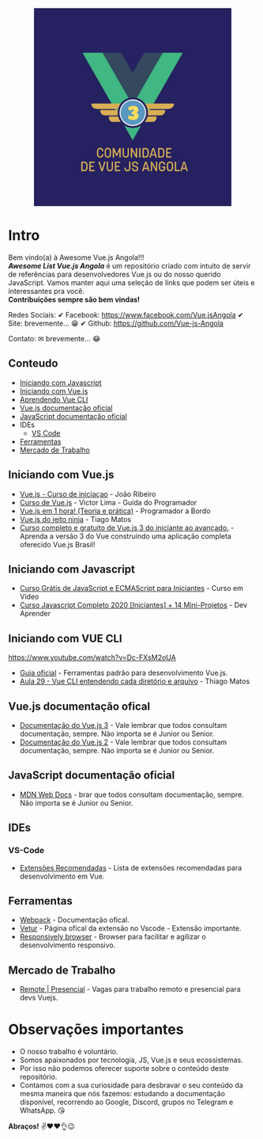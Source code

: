 <div align="center">
 <img  width="400" height="400" src="../img/awesome.jpg" alt="Awesome List Vue.js Angola" title="Awesome List Vue.js Angola">
</div>

# Intro

Bem vindo(a) à Awesome Vue.js Angola!!! \
***Awesome List Vue.js Angola*** é um repositório criado com intuito de servir de referências para desenvolvedores Vue.js ou do nosso querido JavaScript.
Vamos manter aqui uma seleção de links que podem ser úteis e interessantes pra você. \
**Contribuições sempre são bem vindas!**

Redes Sociais:
✔ Facebook: <https://www.facebook.com/Vue.jsAngola>
✔ Site: brevemente... 😁
✔ Github: <https://github.com/Vue-js-Angola>

Contato:
✉ brevemente... 😂

## Conteudo

- [Iniciando com Javascript](#iniciando-com-javascript)
- [Iniciando com Vue.js](#iniciando-com-vuejs)
- [Aprendendo Vue CLI](#iniciando-com-vuejscli)
- [Vue.js documentação oficial](#vuejs)
- [JavaScript documentação oficial](#js)
- IDEs
  - [VS Code](#vs-code)
- [Ferramentas](#ferramentas)
- [Mercado de Trabalho](#mercado-de-trabalho)

## Iniciando com Vue.js

- [Vue.js -  Curso de iniciaçao](https://www.youtube.com/watch?v=fnPXT1z0Ctw&list=PLXik_5Br-zO_xQHAH9GrNR1gAefYWaKxz) - João Ribeiro
- [Curso de Vue.js](https://www.youtube.com/watch?v=npA_f0ztIt0&list=PLJ_KhUnlXUPteacVhunyK5M8SKIadeED0) - Victor Lima - Guida do Programador
- [Vue.js em 1 hora! (Teoria e prática)](https://www.youtube.com/watch?v=cSa-SMVMGsE) - Programador a Bordo
- [Vue.js do jeito ninja](https://www.youtube.com/watch?v=07-TvnH7XNo&list=PLcoYAcR89n-qq1vGRbaUiV6Q9puy0qigW) - Tiago Matos
- [Curso completo e gratuito de Vue.js 3 do iniciante ao avançado.](https://www.youtube.com/watch?v=07-TvnH7XNo&list=PLcoYAcR89n-qq1vGRbaUiV6Q9puy0qigW) - Aprenda a versão 3 do Vue construindo uma aplicação completa oferecido Vue.js Brasil!

## Iniciando com Javascript

- [Curso Grátis de JavaScript e ECMAScript para Iniciantes](https://www.youtube.com/watch?v=1-w1RfGIov4&list=PLHz_AreHm4dlsK3Nr9GVvXCbpQyHQl1o1) - Curso em Vídeo
- [Curso Javascript Completo 2020 [Iniciantes] + 14 Mini-Projetos](https://www.youtube.com/watch?v=i6Oi-YtXnAU) - Dev Aprender

## Iniciando com VUE CLI

<https://www.youtube.com/watch?v=Dc-FXsM2oUA>

- [Guia oficial](https://cli.vuejs.org/) - Ferramentas padrão para desenvolvimento Vue.js.
- [Aula 29 - Vue CLI entendendo cada diretório e arquivo](https://www.youtube.com/watch?v=Dc-FXsM2oUA) - Thiago Matos
  
## Vue.js documentação ofical

- [Documentação do Vue.js 3](https://v3.vuejs.org/) - Vale lembrar que todos consultam documentação, sempre. Não importa se é Junior ou Senior.
- [Documentação do Vue.js 2](https://vuejs.org/) - Vale lembrar que todos consultam documentação, sempre. Não importa se é Junior ou Senior.

## JavaScript documentação oficial

- [MDN Web Docs](https://developer.mozilla.org/pt-BR/docs/Web/JavaScript) - brar que todos consultam documentação, sempre. Não importa se é Junior ou Senior.

## IDEs

### VS-Code

- [Extensões Recomendadas](https://medium.com/@deepaksisodiya/top-vs-code-extensions-for-vue-js-development-93cb548baa32) - Lista de extensões recomendadas para desenvolvimento em Vue.

## Ferramentas

- [Webpack](https://webpack.js.org/) - Documentação ofical.
- [Vetur](https://marketplace.visualstudio.com/items?itemName=octref.vetur) - Página ofical da extensão no Vscode - Extensão importante.
- [Responsively browser](https://responsively.app) - Browser para facilitar e agilizar o desenvolvimento responsivo.

## Mercado de Trabalho

- [Remote | Presencial](https://vuejobs.com/) - Vagas para trabalho remoto e presencial para devs Vuejs.

# Observações importantes

- O nosso trabalho é voluntário.
- Somos apaixonados por tecnologia, JS, Vue.js e seus ecossistemas.
- Por isso não podemos oferecer suporte sobre o conteúdo deste repositório.
- Contamos com a sua curiosidade para desbravar o seu conteúdo da mesma maneira que nós fazemos: estudando a documentação disponível, recorrendo ao Google, Discord, grupos no Telegram e WhatsApp. 😘

**Abraços!** ✌❤❤👌😉
